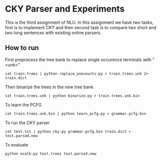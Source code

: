 # CKY Parser and Experiments
This is the third assignment of NLU. In this assignment we have two tasks, first is to implement CKY and then second task is to compare two short and two long sentences with existing online parsers. 

## How to run
First preprocess the tree bank to replace single occurence terminals with "\<unk\>"
```
cat train.trees | python replace_onecounts.py > train.trees.unk 2> train.dict
```

Then binarize the trees in the new tree bank
```
cat train.trees.unk | python binarize.py > train.trees.unk.bin
```

To learn the PCFG
```
cat train.trees.unk.bin | python learn_pcfg.py > grammar.pcfg.bin
```

To run the CKY parser
```
cat test.txt | python cky.py grammar.pcfg.bin train.dict > test.parsed.new
```
To evaluate
```
python evalb.py test.trees test.parsed.new
```
